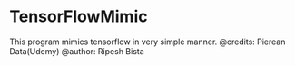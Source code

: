 # TensorFlowMimic
This program mimics tensorflow in very simple manner.
@credits: Pierean Data(Udemy)
@author: Ripesh Bista

